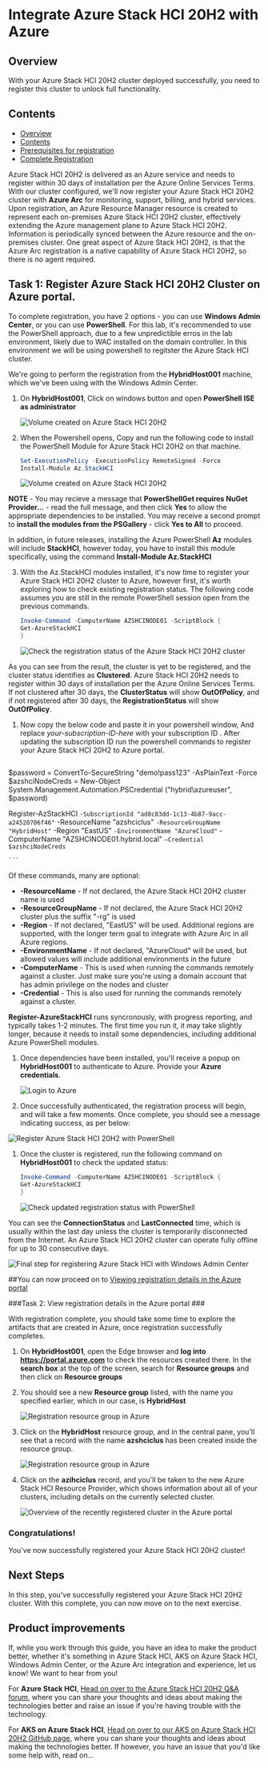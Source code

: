 Integrate Azure Stack HCI 20H2 with Azure
==============
Overview
-----------

With your Azure Stack HCI 20H2 cluster deployed successfully, you need to register this cluster to unlock full functionality.

Contents
-----------
- [Overview](#overview)
- [Contents](#contents)
- [Prerequisites for registration](#prerequisites-for-registration)
- [Complete Registration](#complete-registration)


Azure Stack HCI 20H2 is delivered as an Azure service and needs to register within 30 days of installation per the Azure Online Services Terms.  With our cluster configured, we'll now register your Azure Stack HCI 20H2 cluster with **Azure Arc** for monitoring, support, billing, and hybrid services. Upon registration, an Azure Resource Manager resource is created to represent each on-premises Azure Stack HCI 20H2 cluster, effectively extending the Azure management plane to Azure Stack HCI 20H2. Information is periodically synced between the Azure resource and the on-premises cluster.  One great aspect of Azure Stack HCI 20H2, is that the Azure Arc registration is a native capability of Azure Stack HCI 20H2, so there is no agent required.


## Task 1: Register Azure Stack HCI 20H2 Cluster on Azure portal.

To complete registration, you have 2 options - you can use **Windows Admin Center**, or you can use **PowerShell**. For this lab, it's recommended to use the PowerShell approach, due to a few unpredictible erros in the lab environment, likely due to WAC installed on the domain controller. In this environment we will be using powershell to regitster the Azure Stack HCI cluster.

 We're going to perform the registration from the **HybridHost001** machine, which we've been using with the Windows Admin Center.

1. On **HybridHost001**, Click on windows button and open **PowerShell ISE as administrator**

    ![Volume created on Azure Stack HCI 20H2](/media/powershell.png "Volume created on Azure Stack HCI 20H2")
    

    
2. When the Powershell opens, Copy and run the following code to install the PowerShell Module for Azure Stack HCI 20H2 on that machine.

     ```powershell
     Set-ExecutionPolicy -ExecutionPolicy RemoteSigned -Force
     Install-Module Az.StackHCI
     ```
    ![Volume created on Azure Stack HCI 20H2](/media/stackmodule.png "Volume created on Azure Stack HCI 20H2")

**NOTE** - You may recieve a message that **PowerShellGet requires NuGet Provider...** - read the full message, and then click **Yes** to allow the appropriate dependencies to be installed. You may receive a second prompt to **install the modules from the PSGallery** - click **Yes to All** to proceed.

In addition, in future releases, installing the Azure PowerShell **Az** modules will include **StackHCI**, however today, you have to install this module specifically, using the command **Install-Module Az.StackHCI**

3. With the Az.StackHCI modules installed, it's now time to register your Azure Stack HCI 20H2 cluster to Azure, however first, it's worth exploring how to check existing registration status.  The following code assumes you are still in the remote PowerShell session open from the previous commands.

     ```powershell
     Invoke-Command -ComputerName AZSHCINODE01 -ScriptBlock {
     Get-AzureStackHCI
     } 
     ```
     
    ![Check the registration status of the Azure Stack HCI 20H2 cluster](/media/output.png "Check the registration status of the Azure Stack HCI 20H2 cluster")

As you can see from the result, the cluster is yet to be registered, and the cluster status identifies as **Clustered**. Azure Stack HCI 20H2 needs to register within 30 days of installation per the Azure Online Services Terms. If not clustered after 30 days, the **ClusterStatus** will show **OutOfPolicy**, and if not registered after 30 days, the **RegistrationStatus** will show **OutOfPolicy**.


1. Now copy the below code and paste it in your powershell window, And replace *your-subscription-ID-here* with your subscription ID <inject key="Subscription ID" />. After updating the subscription ID run the powershell commands to register your Azure Stack HCI 20H2 to Azure portal. 

   ```powershell
  $password = ConvertTo-SecureString "demo!pass123" -AsPlainText -Force
  $azshciNodeCreds = New-Object System.Management.Automation.PSCredential ("hybrid\azureuser", $password)

  Register-AzStackHCI `
    -SubscriptionId "ad8c83dd-1c13-4b87-9acc-a24520706f46" `
    -ResourceName "azshciclus" `
    -ResourceGroupName "HybridHost" `
    -Region "EastUS" `
    -EnvironmentName "AzureCloud" `
    -ComputerName "AZSHCINODE01.hybrid.local" `
    –Credential $azshciNodeCreds `
   

    ```

Of these commands, many are optional:

* **-ResourceName** - If not declared, the Azure Stack HCI 20H2 cluster name is used
* **-ResourceGroupName** - If not declared, the Azure Stack HCI 20H2 cluster plus the suffix "-rg" is used
* **-Region** - If not declared, "EastUS" will be used.  Additional regions are supported, with the longer term goal to integrate with Azure Arc in all Azure regions.
* **-EnvironmentName** - If not declared, "AzureCloud" will be used, but allowed values will include additional environments in the future
* **-ComputerName** - This is used when running the commands remotely against a cluster.  Just make sure you're using a domain account that has admin privilege on the nodes and cluster
* **-Credential** - This is also used for running the commands remotely against a cluster.

**Register-AzureStackHCI** runs syncronously, with progress reporting, and typically takes 1-2 minutes.  The first time you run it, it may take slightly longer, because it needs to install some dependencies, including additional Azure PowerShell modules.

1. Once dependencies have been installed, you'll receive a popup on **HybridHost001** to authenticate to Azure. Provide your **Azure credentials**.

    ![Login to Azure](/media/azure_login_reg.png "Login to Azure")

1. Once successfully authenticated, the registration process will begin, and will take a few moments. Once complete, you should see a message indicating success, as per below:

![Register Azure Stack HCI 20H2 with PowerShell](/media/registered.png "Register Azure Stack HCI 20H2 with PowerShell")

1. Once the cluster is registered, run the following command on **HybridHost001** to check the updated status:

    ```powershell
    Invoke-Command -ComputerName AZSHCINODE01 -ScriptBlock {
    Get-AzureStackHCI
    }
    ```
   ![Check updated registration status with PowerShell](/media/connected.png "Check updated registration status with PowerShell")

You can see the **ConnectionStatus** and **LastConnected** time, which is usually within the last day unless the cluster is temporarily disconnected from the Internet. An Azure Stack HCI 20H2 cluster can operate fully offline for up to 30 consecutive days.


   ![Final step for registering Azure Stack HCI with Windows Admin Center](/media/wac_azure_register.png "Final step for registering Azure Stack HCI with Windows Admin Center")


##You can now proceed on to [Viewing registration details in the Azure portal](#View-registration-details-in-the-Azure-portal)

###Task 2: View registration details in the Azure portal ###

With registration complete, you should take some time to explore the artifacts that are created in Azure, once registration successfully completes.

1. On **HybridHost001**, open the Edge browser and **log into https://portal.azure.com** to check the resources created there. In the **search box** at the top of the screen, search for **Resource groups** and then click on **Resource groups**

1. You should see a new **Resource group** listed, with the name you specified earlier, which in our case, is **HybridHost**

    ![Registration resource group in Azure](/media/rg.png "Registration resource group in Azure")

1. Click on the **HybridHost** resource group, and in the central pane, you'll see that a record with the name **azshciclus** has been created inside the resource group.

    ![Registration resource group in Azure](/media/stack.png "Registration resource group in Azure")

1. Click on the **azihciclus** record, and you'll be taken to the new Azure Stack HCI Resource Provider, which shows information about all of your clusters, including details on the currently selected cluster.

    ![Overview of the recently registered cluster in the Azure portal](/media/overview.png "Overview of the recently registered cluster in the Azure portal")


### Congratulations! ###
You've now successfully registered your Azure Stack HCI 20H2 cluster!

Next Steps
-----------
In this step, you've successfully registered your Azure Stack HCI 20H2 cluster. With this complete, you can now move on to the next exercise.

Product improvements
-----------
If, while you work through this guide, you have an idea to make the product better, whether it's something in Azure Stack HCI, AKS on Azure Stack HCI, Windows Admin Center, or the Azure Arc integration and experience, let us know! We want to hear from you!

For **Azure Stack HCI**, [Head on over to the Azure Stack HCI 20H2 Q&A forum](https://docs.microsoft.com/en-us/answers/topics/azure-stack-hci.html "Azure Stack HCI 20H2 Q&A"), where you can share your thoughts and ideas about making the technologies better and raise an issue if you're having trouble with the technology.

For **AKS on Azure Stack HCI**, [Head on over to our AKS on Azure Stack HCI 20H2 GitHub page](https://github.com/Azure/aks-hci/issues "AKS on Azure Stack HCI GitHub"), where you can share your thoughts and ideas about making the technologies better. If however, you have an issue that you'd like some help with, read on... 
